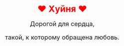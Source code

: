 <h1 style="text-align:center; color: red;">❤️ Хуйня ❤️</h1>

<p style="font-size: 20px; text-align:center;">Дорогой для сердца,</p>
<p style="font-size: 20px; text-align:center;">такой, к которому обращена любовь.</p>

